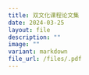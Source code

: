 ```yaml
---
title: 双文化课程论文集
date: 2024-03-25
layout: file
description: ""
image: ""
variant: markdown
file_url: /files/.pdf
---
```

